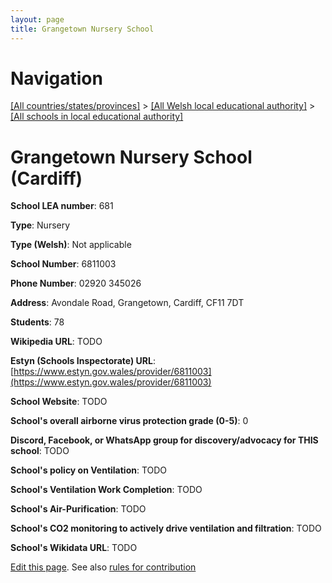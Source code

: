 ```yaml
---
layout: page
title: Grangetown Nursery School
---
```

# Navigation

[[All countries/states/provinces]](../../..) > [[All Welsh local educational authority]](../..) > [[All schools in local educational authority]](..)

# Grangetown Nursery School (Cardiff)

**School LEA number**: 681

**Type**: Nursery

**Type (Welsh)**: Not applicable

**School Number**: 6811003

**Phone Number**: 02920 345026

**Address**: Avondale Road, Grangetown, Cardiff, CF11 7DT

**Students**: 78

**Wikipedia URL**: TODO

**Estyn (Schools Inspectorate) URL**: [https://www.estyn.gov.wales/provider/6811003](https://www.estyn.gov.wales/provider/6811003)

**School Website**: TODO

**School's overall airborne virus protection grade (0-5)**: 0

**Discord, Facebook, or WhatsApp group for discovery/advocacy for THIS school**: TODO

**School's policy on Ventilation**: TODO

**School's Ventilation Work Completion**: TODO

**School's Air-Purification**: TODO

**School's CO2 monitoring to actively drive ventilation and filtration**: TODO

**School's Wikidata URL**: TODO




[Edit this page](https://github.com/VentilationProject/Wales/edit/prif/./Cardiff/Grangetown_Nursery_School.md). See also [rules for contribution](../../../contribution-rules/)
